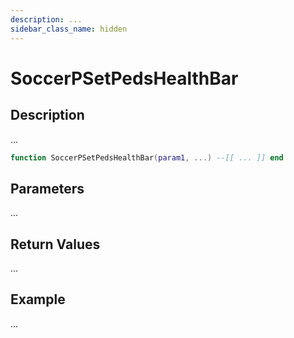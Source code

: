 ```yaml
---
description: ...
sidebar_class_name: hidden
---
```


# SoccerPSetPedsHealthBar

## Description

...

```lua
function SoccerPSetPedsHealthBar(param1, ...) --[[ ... ]] end
```

## Parameters

...

## Return Values

...

## Example

...

